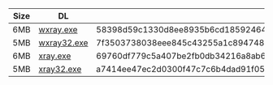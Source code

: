 |    Size   |     DL  | sha512sum |
|  ---  |  ---  |  ---  |
| 6MB | [wxray.exe](https://cdn.jsdelivr.net/gh/googleians/Xray-core@main/wxray.exe) | 58398d59c1330d8ee8935b6cd18592464a090c4388d8fed171a0a04daf31975c42089b24348c85a3cf3809777965b0953b9dd98c499c577aa4a6034c35a0b68b |
| 5MB | [wxray32.exe](https://cdn.jsdelivr.net/gh/googleians/Xray-core@main/wxray32.exe) | 7f3503738038eee845c43255a1c894748d2edc162498012aadfb341887ae6ad73231693e69c5d79e3aac65516def0f38c1e2e68b71d01d10c6ae0863f0fbc344 |
| 6MB | [xray.exe](https://cdn.jsdelivr.net/gh/googleians/Xray-core@main/xray.exe) | 69760df779c5a407be2fb0db34216a8ab655791d7a0da8afa33306adb99fd31d9ed56542e1ccddc233850f759a700ee811f8b7b35d0f0ebe44b3f66b92f635f9 |
| 5MB | [xray32.exe](https://cdn.jsdelivr.net/gh/googleians/Xray-core@main/xray32.exe) | a7414ee47ec2d0300f47c7c6b4dad91f054f80cce19dffa0ea94d116c053b2b95c64a04af2c5a51e271af4405a50094da54f3da585c879fdd4dd4c0b35a655be |
